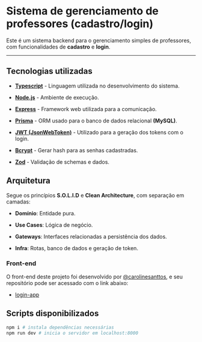 # Sistema de gerenciamento de professores (cadastro/login)

Este é um sistema backend para o gerenciamento simples de professores, com funcionalidades de **cadastro** e **login**.

---

## Tecnologias utilizadas

- **[Typescript](https://www.typescriptlang.org/)** - Linguagem utilizada no desenvolvimento do sistema.

- **[Node.js](https://nodejs.org/)** - Ambiente de execução.

- **[Express](https://expressjs.com/)** - Framework web utilizada para a comunicação.

- **[Prisma](https://www.prisma.io/)** - ORM usado para o banco de dados relacional **(MySQL)**.

- **[JWT (JsonWebToken)](https://github.com/auth0/node-jsonwebtoken)** - Utilizado para a geração dos tokens com o login.

- **[Bcrypt](https://github.com/kelektiv/node.bcrypt.js)** - Gerar hash para as senhas cadastradas.

- **[Zod](https://github.com/colinhacks/zod)** - Validação de schemas e dados.

## Arquitetura

Segue os princípios **S.O.L.I.D** e **Clean Architecture**, com separação em camadas:

- **Domínio**: Entidade pura.

- **Use Cases**: Lógica de negócio.

- **Gateways**: Interfaces relacionadas a persistência dos dados.

- **Infra**: Rotas, banco de dados e geração de token.

### Front-end

O front-end deste projeto foi desenvolvido por [@carolinesanttos](https://github.com/carolinesanttos), e seu repositório pode ser acessado com o link abaixo:

- [login-app](https://github.com/carolinesanttos/login-app)

## Scripts disponibilizados

```bash
npm i # instala dependências necessárias
npm run dev # inicia o servidor em localhost:8000
